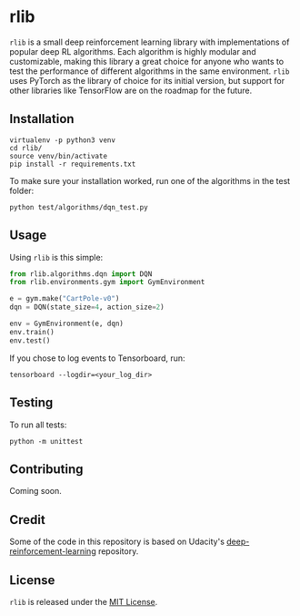# rlib

`rlib` is a small deep reinforcement learning library with implementations of popular deep RL algorithms. Each algorithm is highly modular and customizable, making this library a great choice for anyone who wants to test the performance of different algorithms in the same environment. `rlib` uses PyTorch as the library of choice for its initial version, but support for other libraries like TensorFlow are on the roadmap for the future.

## Installation

```
virtualenv -p python3 venv
cd rlib/
source venv/bin/activate
pip install -r requirements.txt
```

To make sure your installation worked, run one of the algorithms in the test folder:

```
python test/algorithms/dqn_test.py
```

## Usage

Using `rlib` is this simple:

```python
from rlib.algorithms.dqn import DQN
from rlib.environments.gym import GymEnvironment

e = gym.make("CartPole-v0")
dqn = DQN(state_size=4, action_size=2)

env = GymEnvironment(e, dqn)
env.train()
env.test()
```

If you chose to log events to Tensorboard, run:

```
tensorboard --logdir=<your_log_dir>
```

## Testing

To run all tests:

```
python -m unittest
```

## Contributing

Coming soon.

## Credit

Some of the code in this repository is based on Udacity's [deep-reinforcement-learning](https://github.com/udacity/deep-reinforcement-learning) repository.

## License

`rlib` is released under the [MIT License](https://github.com/MarcioPorto/rlib/blob/master/LICENSE.md).
